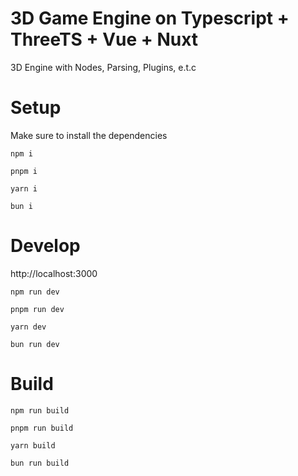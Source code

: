 # 3D Game Engine on Typescript + ThreeTS + Vue + Nuxt

3D Engine with Nodes, Parsing, Plugins, e.t.c

# Setup

Make sure to install the dependencies
```
npm i

pnpm i

yarn i

bun i
```

# Develop

http://localhost:3000

```
npm run dev

pnpm run dev

yarn dev

bun run dev
```

# Build

```
npm run build

pnpm run build

yarn build

bun run build
```
